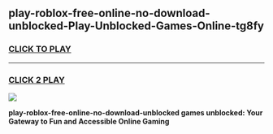 
## play-roblox-free-online-no-download-unblocked-Play-Unblocked-Games-Online-tg8fy
<h3>
<a href="https://premium76.site?title=play-roblox-free-online-no-download-unblocked&ref=25A">CLICK TO PLAY</a></h3>
<hr>

<h3>
<a href="https://premium76.site?title=play-roblox-free-online-no-download-unblocked&ref=25A">CLICK 2 PLAY</a>
  
</h3>

<a href="https://premium76.site?title=play-roblox-free-online-no-download-unblocked&ref=25A"><img src="https://clearcache.store/games.png"></a>


**play-roblox-free-online-no-download-unblocked games unblocked: Your Gateway to Fun and Accessible Online Gaming**
